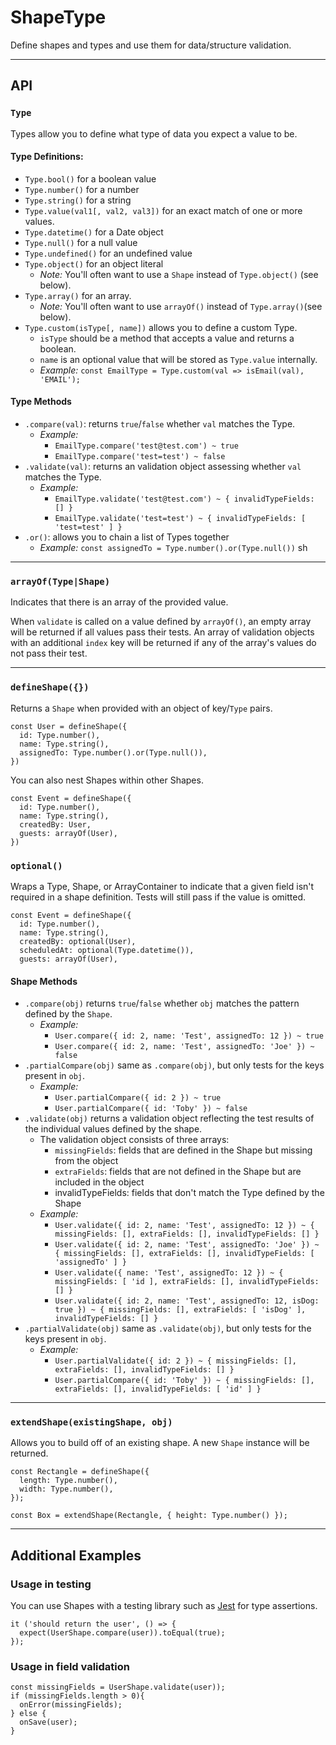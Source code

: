 # ShapeType

Define shapes and types and use them for data/structure validation.

---
## API

### `Type`
Types allow you to define what type of data you expect a value to be.

#### Type Definitions:
- `Type.bool()` for a boolean value     
- `Type.number()` for a number
- `Type.string()` for a string
- `Type.value(val1[, val2, val3])` for an exact match of one or more values.
- `Type.datetime()` for a Date object
- `Type.null()` for a null value
- `Type.undefined()` for an undefined value
- `Type.object()` for an object literal
    - _Note:_ You'll often want to use a `Shape` instead of `Type.object()` (see below).   
- `Type.array()` for an array.
    - _Note:_ You'll often want to use `arrayOf()` instead of `Type.array()`(see below).  
- `Type.custom(isType[, name])` allows you to define a custom Type.
    - `isType` should be a method that accepts a value and returns a boolean.
    - `name` is an optional value that will be stored as `Type.value` internally.
    - _Example:_ `const EmailType = Type.custom(val => isEmail(val), 'EMAIL');` 

#### Type Methods
- `.compare(val)`: returns `true`/`false` whether `val` matches the Type.
    - _Example:_ 
        - `EmailType.compare('test@test.com') ~ true`
        - `EmailType.compare('test=test') ~ false`
- `.validate(val)`: returns an validation object assessing whether `val` matches the Type.
    - _Example:_ 
        - `EmailType.validate('test@test.com') ~ { invalidTypeFields: [] }`
        - `EmailType.validate('test=test') ~ { invalidTypeFields: [ 'test=test' ] }` 
- `.or()`: allows you to chain a list of Types together
    - _Example:_ `const assignedTo = Type.number().or(Type.null())` sh

--- 

### `arrayOf(Type|Shape)`
Indicates that there is an array of the provided value.

When `validate` is called on a value defined by `arrayOf()`, an empty array will be returned if all values pass their tests. An array of validation objects with an additional `index` key will be returned if any of the array's values do not pass their test. 

---

### `defineShape({})`
Returns a `Shape` when provided with an object of key/`Type` pairs.

```ecmascript 6
const User = defineShape({
  id: Type.number(),
  name: Type.string(),
  assignedTo: Type.number().or(Type.null()),
})
```

You can also nest Shapes within other Shapes.
```ecmascript 6
const Event = defineShape({
  id: Type.number(),
  name: Type.string(),
  createdBy: User,
  guests: arrayOf(User),
})
```

### `optional()`
Wraps a Type, Shape, or ArrayContainer to indicate that a given field isn't required in a shape definition. Tests will still pass if the value is omitted.

```ecmascript 6
const Event = defineShape({
  id: Type.number(),
  name: Type.string(),
  createdBy: optional(User),
  scheduledAt: optional(Type.datetime()),
  guests: arrayOf(User),
``` 

#### Shape Methods

- `.compare(obj)` returns `true`/`false` whether `obj` matches the pattern defined by the `Shape`.
    - _Example:_ 
        - `User.compare({ id: 2, name: 'Test', assignedTo: 12 }) ~ true`
        - `User.compare({ id: 2, name: 'Test', assignedTo: 'Joe' }) ~ false`
- `.partialCompare(obj)` same as `.compare(obj)`, but only tests for the keys present in `obj`.
    - _Example:_
        - `User.partialCompare({ id: 2 }) ~ true`
        - `User.partialCompare({ id: 'Toby' }) ~ false`         
- `.validate(obj)` returns a validation object reflecting the test results of the individual values defined by the shape.
    - The validation object consists of three arrays:
        - `missingFields`: fields that are defined in the Shape but missing from the object
        - `extraFields`: fields that are not defined in the Shape but are included in the object
        - invalidTypeFields: fields that don't match the Type defined by the Shape
    - _Example:_ 
        - `User.validate({ id: 2, name: 'Test', assignedTo: 12 }) ~ { missingFields: [], extraFields: [], invalidTypeFields: [] }`
        - `User.validate({ id: 2, name: 'Test', assignedTo: 'Joe' }) ~ { missingFields: [], extraFields: [], invalidTypeFields: [ 'assignedTo' ] }`
        - `User.validate({ name: 'Test', assignedTo: 12 }) ~ { missingFields: [ 'id ], extraFields: [], invalidTypeFields: [] }`
       - `User.validate({ id: 2, name: 'Test', assignedTo: 12, isDog: true }) ~ { missingFields: [], extraFields: [ 'isDog' ], invalidTypeFields: [] }`
- `.partialValidate(obj)` same as `.validate(obj)`, but only tests for the keys present in `obj`.
    - _Example:_
        - `User.partialValidate({ id: 2 }) ~ { missingFields: [], extraFields: [], invalidTypeFields: [] }`
        - `User.partialCompare({ id: 'Toby' }) ~ { missingFields: [], extraFields: [], invalidTypeFields: [ 'id' ] }`       

--- 

### `extendShape(existingShape, obj)`

Allows you to build off of an existing shape. A new `Shape` instance will be returned.

```ecmascript 6
const Rectangle = defineShape({
  length: Type.number(),
  width: Type.number(),
});

const Box = extendShape(Rectangle, { height: Type.number() });
```

--- 

## Additional Examples

### Usage in testing

You can use Shapes with a testing library such as [Jest](https://github.com/facebook/jest) for type assertions.

```ecmascript 6
it ('should return the user', () => {
  expect(UserShape.compare(user)).toEqual(true);	
});
```

### Usage in field validation

```ecmascript 6
const missingFields = UserShape.validate(user));
if (missingFields.length > 0){
  onError(missingFields);
} else {
  onSave(user);
}
```
